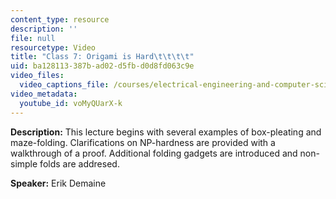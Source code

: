 ```yaml
---
content_type: resource
description: ''
file: null
resourcetype: Video
title: "Class 7: Origami is Hard\t\t\t\t"
uid: ba128113-387b-ad02-d5fb-d0d8fd063c9e
video_files:
  video_captions_file: /courses/electrical-engineering-and-computer-science/6-849-geometric-folding-algorithms-linkages-origami-polyhedra-fall-2012/class-and-lecture-videos/class-7-origami-is-hard/voMyQUarX-k.vtt
video_metadata:
  youtube_id: voMyQUarX-k
---
```


**Description:** This lecture begins with several examples of box-pleating and maze-folding. Clarifications on NP-hardness are provided with a walkthrough of a proof. Additional folding gadgets are introduced and non-simple folds are addresed.

**Speaker:** Erik Demaine